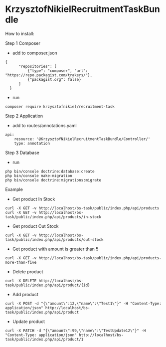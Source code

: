 KrzysztofNikielRecruitmentTaskBundle
==========================

How to install:

Step 1 Composer
 - add to composer.json
```
{
      "repositories": [
          {"type": "composer", "url": "https://repo.packagist.com/trakers/"},
          {"packagist.org": false}
      ]
  }
```
 - run 
```
composer require krzysztofnikiel/recruitment-task
```
Step 2 Application
 - add to routes/annotations.yaml
```
api:
    resource: '@KrzysztofNikielRecruitmentTaskBundle/Controller/'
    type: annotation
```
Step 3 Database
 - run
```
php bin/console doctrine:database:create
php bin/console make:migration
php bin/console doctrine:migrations:migrate
```
Example
- Get product In Stock
```
curl -X GET -v http://localhost/bs-task/public/index.php/api/products
curl -X GET -v http://localhost/bs-task/public/index.php/api/products/in-stock
```
- Get product Out Stock
```
curl -X GET -v http://localhost/bs-task/public/index.php/api/products/out-stock
```
- Get product with amount is greater than 5
```
curl -X GET -v http://localhost/bs-task/public/index.php/api/products-more-than-five
```
- Delete product
```
curl -X DELETE http://localhost/bs-task/public/index.php/api/product/{id}
```
- Add product
```
curl -X POST -d "{\"amount\":12,\"name\":\"Test1\"}" -H "Content-Type: application/json" http://localhost/bs-task/public/index.php/api/product
```
- Update product
```
curl -X PATCH -d "{\"amount\":99,\"name\":\"TestUpdate12\"}" -H "Content-Type: application/json" http://localhost/bs-task/public/index.php/api/product/1
```